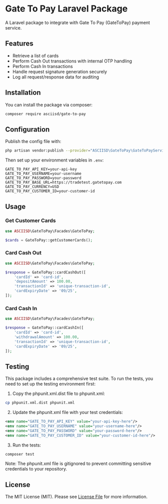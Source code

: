 # Gate To Pay Laravel Package

A Laravel package to integrate with Gate To Pay (GateToPay) payment service.

## Features

- Retrieve a list of cards
- Perform Cash Out transactions with internal OTP handling
- Perform Cash In transactions
- Handle request signature generation securely
- Log all request/response data for auditing

## Installation

You can install the package via composer:

```bash
composer require asciisd/gate-to-pay
```

## Configuration

Publish the config file with:

```bash
php artisan vendor:publish --provider="ASCIISD\GateToPay\GateToPayServiceProvider"
```

Then set up your environment variables in `.env`:

```
GATE_TO_PAY_API_KEY=your-api-key
GATE_TO_PAY_USERNAME=your-username
GATE_TO_PAY_PASSWORD=your-password
GATE_TO_PAY_BASE_URL=https://tradetest.gatetopay.com
GATE_TO_PAY_CURRENCY=USD
GATE_TO_PAY_CUSTOMER_ID=your-customer-id
```

## Usage

### Get Customer Cards

```php
use ASCIISD\GateToPay\Facades\GateToPay;

$cards = GateToPay::getCustomerCards();
```

### Card Cash Out

```php
use ASCIISD\GateToPay\Facades\GateToPay;

$response = GateToPay::cardCashOut([
    'cardId' => 'card-id',
    'depositAmount' => 100.00,
    'transactionId' => 'unique-transaction-id',
    'cardExpiryDate' => '09/25',
]);
```

### Card Cash In

```php
use ASCIISD\GateToPay\Facades\GateToPay;

$response = GateToPay::cardCashIn([
    'cardId' => 'card-id',
    'withdrawalAmount' => 100.00,
    'transactionId' => 'unique-transaction-id',
    'cardExpiryDate' => '09/25',
]);
```

## Testing

This package includes a comprehensive test suite. To run the tests, you need to set up the testing environment first:

1. Copy the phpunit.xml.dist file to phpunit.xml:

```bash
cp phpunit.xml.dist phpunit.xml
```

2. Update the phpunit.xml file with your test credentials:

```xml
<env name="GATE_TO_PAY_API_KEY" value="your-api-key-here"/>
<env name="GATE_TO_PAY_USERNAME" value="your-username-here"/>
<env name="GATE_TO_PAY_PASSWORD" value="your-password-here"/>
<env name="GATE_TO_PAY_CUSTOMER_ID" value="your-customer-id-here"/>
```

3. Run the tests:

```bash
composer test
```

Note: The phpunit.xml file is gitignored to prevent committing sensitive credentials to your repository.

## License

The MIT License (MIT). Please see [License File](LICENSE.md) for more information.
